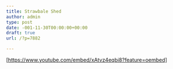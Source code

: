 ```yaml
---
title: Strawbale Shed
author: admin
type: post
date: -001-11-30T00:00:00+00:00
draft: true
url: /?p=7882

---
```

[https://www.youtube.com/embed/xAtvz4eqbi8?feature=oembed]